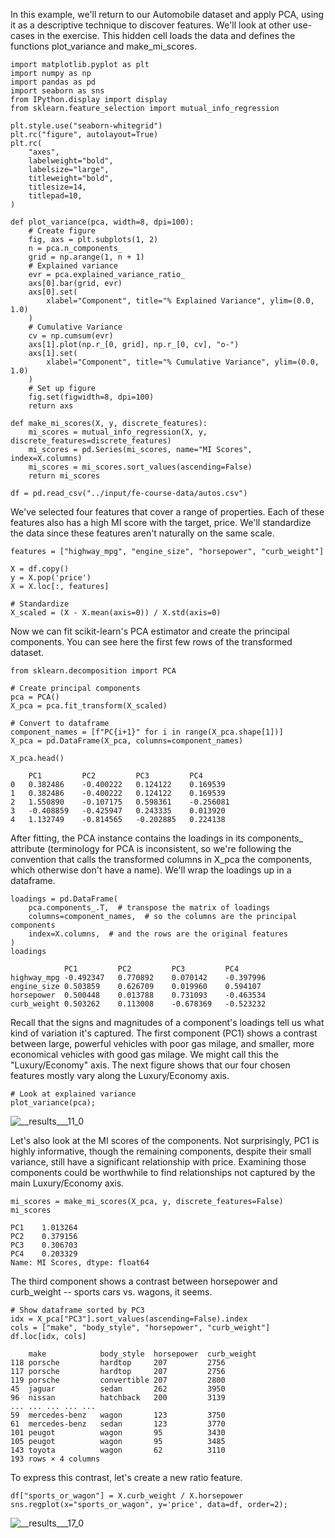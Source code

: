 In this example, we'll return to our Automobile dataset and apply PCA, using it as a descriptive technique to discover features. We'll look at other use-cases in the exercise. This hidden
cell loads the data and defines the functions plot_variance and make_mi_scores.

    import matplotlib.pyplot as plt
    import numpy as np
    import pandas as pd
    import seaborn as sns
    from IPython.display import display
    from sklearn.feature_selection import mutual_info_regression

    plt.style.use("seaborn-whitegrid")
    plt.rc("figure", autolayout=True)
    plt.rc(
        "axes",
        labelweight="bold",
        labelsize="large",
        titleweight="bold",
        titlesize=14,
        titlepad=10,
    )

    def plot_variance(pca, width=8, dpi=100):
        # Create figure
        fig, axs = plt.subplots(1, 2)
        n = pca.n_components_
        grid = np.arange(1, n + 1)
        # Explained variance
        evr = pca.explained_variance_ratio_
        axs[0].bar(grid, evr)
        axs[0].set(
            xlabel="Component", title="% Explained Variance", ylim=(0.0, 1.0)
        )
        # Cumulative Variance
        cv = np.cumsum(evr)
        axs[1].plot(np.r_[0, grid], np.r_[0, cv], "o-")
        axs[1].set(
            xlabel="Component", title="% Cumulative Variance", ylim=(0.0, 1.0)
        )
        # Set up figure
        fig.set(figwidth=8, dpi=100)
        return axs

    def make_mi_scores(X, y, discrete_features):
        mi_scores = mutual_info_regression(X, y, discrete_features=discrete_features)
        mi_scores = pd.Series(mi_scores, name="MI Scores", index=X.columns)
        mi_scores = mi_scores.sort_values(ascending=False)
        return mi_scores

    df = pd.read_csv("../input/fe-course-data/autos.csv")


We've selected four features that cover a range of properties. Each of these features also has a high MI score with the target, price. We'll standardize the data since these features
aren't naturally on the same scale.

    features = ["highway_mpg", "engine_size", "horsepower", "curb_weight"]

    X = df.copy()
    y = X.pop('price')
    X = X.loc[:, features]

    # Standardize
    X_scaled = (X - X.mean(axis=0)) / X.std(axis=0)


Now we can fit scikit-learn's PCA estimator and create the principal components. You can see here the first few rows of the transformed dataset.

    from sklearn.decomposition import PCA

    # Create principal components
    pca = PCA()
    X_pca = pca.fit_transform(X_scaled)

    # Convert to dataframe
    component_names = [f"PC{i+1}" for i in range(X_pca.shape[1])]
    X_pca = pd.DataFrame(X_pca, columns=component_names)

    X_pca.head()

        PC1	        PC2	        PC3	        PC4
    0	0.382486	-0.400222	0.124122	0.169539
    1	0.382486	-0.400222	0.124122	0.169539
    2	1.550890	-0.107175	0.598361	-0.256081
    3	-0.408859	-0.425947	0.243335	0.013920
    4	1.132749	-0.814565	-0.202885	0.224138


After fitting, the PCA instance contains the loadings in its components_ attribute (terminology for PCA is inconsistent, so we're following the convention that calls the transformed
columns in X_pca the components, which otherwise don't have a name). We'll wrap the loadings up in a dataframe.

    loadings = pd.DataFrame(
        pca.components_.T,  # transpose the matrix of loadings
        columns=component_names,  # so the columns are the principal components
        index=X.columns,  # and the rows are the original features
    )
    loadings

                PC1	        PC2	        PC3	        PC4
    highway_mpg	-0.492347	0.770892	0.070142	-0.397996
    engine_size	0.503859	0.626709	0.019960	0.594107
    horsepower	0.500448	0.013788	0.731093	-0.463534
    curb_weight	0.503262	0.113008	-0.678369	-0.523232


Recall that the signs and magnitudes of a component's loadings tell us what kind of variation it's captured. The first component (PC1) shows a contrast between large, powerful vehicles
with poor gas milage, and smaller, more economical vehicles with good gas milage. We might call this the "Luxury/Economy" axis. The next figure shows that our four chosen features
mostly vary along the Luxury/Economy axis.

    # Look at explained variance
    plot_variance(pca);

![__results___11_0](https://github.com/JamesSuryaPutra/Intermediate-Kaggle-Part-4-Feature-Engineering/assets/155945814/e712fcfc-53cf-4bf0-b223-d95e3d4cefcf)


Let's also look at the MI scores of the components. Not surprisingly, PC1 is highly informative, though the remaining components, despite their small variance, still have a significant
relationship with price. Examining those components could be worthwhile to find relationships not captured by the main Luxury/Economy axis.

    mi_scores = make_mi_scores(X_pca, y, discrete_features=False)
    mi_scores

    PC1    1.013264
    PC2    0.379156
    PC3    0.306703
    PC4    0.203329
    Name: MI Scores, dtype: float64


The third component shows a contrast between horsepower and curb_weight -- sports cars vs. wagons, it seems.

    # Show dataframe sorted by PC3
    idx = X_pca["PC3"].sort_values(ascending=False).index
    cols = ["make", "body_style", "horsepower", "curb_weight"]
    df.loc[idx, cols]

        make	        body_style	horsepower	curb_weight
    118	porsche	        hardtop	    207	        2756
    117	porsche	        hardtop	    207	        2756
    119	porsche	        convertible	207	        2800
    45	jaguar	        sedan	    262	        3950
    96	nissan	        hatchback	200	        3139
    ...	...	...	...	...
    59	mercedes-benz	wagon	    123	        3750
    61	mercedes-benz	sedan	    123	        3770
    101	peugot	        wagon	    95	        3430
    105	peugot	        wagon	    95	        3485
    143	toyota	        wagon	    62	        3110
    193 rows × 4 columns


To express this contrast, let's create a new ratio feature.

    df["sports_or_wagon"] = X.curb_weight / X.horsepower
    sns.regplot(x="sports_or_wagon", y='price', data=df, order=2);

![__results___17_0](https://github.com/JamesSuryaPutra/Intermediate-Kaggle-Part-4-Feature-Engineering/assets/155945814/c2aec3e1-7b66-4c22-ac15-58aa218f307b)
